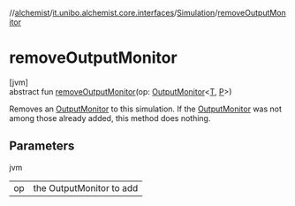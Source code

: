 //[alchemist](../../../index.md)/[it.unibo.alchemist.core.interfaces](../index.md)/[Simulation](index.md)/[removeOutputMonitor](remove-output-monitor.md)

# removeOutputMonitor

[jvm]\
abstract fun [removeOutputMonitor](remove-output-monitor.md)(op: [OutputMonitor](../../it.unibo.alchemist.boundary.interfaces/-output-monitor/index.md)<[T](../../it.unibo.alchemist.model.interfaces/-node/index.md), [P](../../it.unibo.alchemist.model.interfaces/-incarnation/index.md)>)

Removes an [OutputMonitor](../../it.unibo.alchemist.boundary.interfaces/-output-monitor/index.md) to this simulation. If the [OutputMonitor](../../it.unibo.alchemist.boundary.interfaces/-output-monitor/index.md) was not among those already added, this method does nothing.

## Parameters

jvm

| | |
|---|---|
| op | the OutputMonitor to add |
